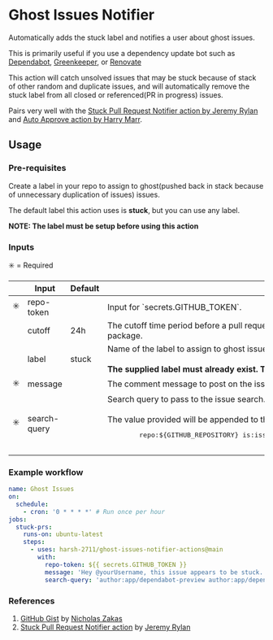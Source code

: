 # Ghost Issues Notifier

Automatically adds the stuck label and notifies a user about ghost issues.

This is primarily useful if you use a dependency update bot such as [Dependabot](https://dependabot.com), [Greenkeeper](https://greenkeeper.io), or [Renovate](https://github.com/marketplace/renovate)

This action will catch unsolved issues that may be stuck because of stack of other random and duplicate issues, and will automatically remove the stuck label from all closed or referenced(PR in progress) issues.

Pairs very well with the [Stuck Pull Request Notifier action by Jeremy Rylan](https://github.com/marketplace/actions/stuck-pull-request-notifier) and [Auto Approve action by Harry Marr](https://github.com/marketplace/actions/auto-approve).

## Usage

### Pre-requisites

Create a label in your repo to assign to ghost(pushed back in stack because of unnecessary duplication of issues) issues.

The default label this action uses is **stuck**, but you can use any label.

**NOTE: The label must be setup before using this action**

### Inputs

✳️ = Required

<table>
  <thead>
    <tr>
      <th width="1%">&nbsp;</th>
      <th width="20%">Input</th>
      <th width="10%">Default</th>
      <th width="69%">Description</th>
    </tr>
  </thead>
  <tbody>
    <tr>
      <td>✳️</td>
      <td>repo-token</td>
      <td>&nbsp;</td>
      <td>Input for `secrets.GITHUB_TOKEN`.</td>
    </tr>
    <tr>
      <td>&nbsp;</td>
      <td>cutoff</td>
      <td>24h</td>
      <td>The cutoff time period before a pull request is considered stuck. The value will be passed to the <a href="https://www.npmjs.com/package/ms">ms</a> package.</td>
    </tr>
    <tr>
      <td>&nbsp;</td>
      <td>label</td>
      <td>stuck</td>
      <td>
        Name of the label to assign to ghost issues.<br /><br />
        <strong>The supplied label must already exist. This action will not create a new label.</strong>
      </td>
    </tr>
    <tr>
      <td>✳️</td>
      <td>message</td>
      <td>&nbsp;</td>
      <td>The comment message to post on the issues to notify a user.</td>
    </tr>
    <tr>
      <td>✳️</td>
      <td>search-query</td>
      <td>&nbsp;</td>
      <td>
        Search query to pass to the issue search.<br/><br />
        The value provided will be appended to the base search query, which looks something like this:<br />
        <pre lang="javascript">
        repo:${GITHUB_REPOSITORY} is:issue is:open created:<=${createdSinceCutOff} -label:${stuckLabel}
        </pre>
      </td>
    </tr>
  </tbody>
</table>

### Example workflow

```yaml
name: Ghost Issues
on:
  schedule:
    - cron: '0 * * * *' # Run once per hour
jobs:
  stuck-prs:
    runs-on: ubuntu-latest
    steps:
      - uses: harsh-2711/ghost-issues-notifier-actions@main
        with:
          repo-token: ${{ secrets.GITHUB_TOKEN }}
          message: 'Hey @yourUsername, this issue appears to be stuck.'
          search-query: 'author:app/dependabot-preview author:app/dependabot'
```

### References
1. [GitHub Gist](https://gist.github.com/nzakas/bb025e31583076241d9bac8caee4ba82) by [Nicholas Zakas](https://gist.github.com/nzakas)
2. [Stuck Pull Request Notifier action](https://github.com/marketplace/actions/stuck-pull-request-notifier) by [Jeremy Rylan](https://github.com/jrylan)
